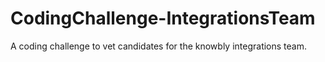 # CodingChallenge-IntegrationsTeam
A coding challenge to vet candidates for the knowbly integrations team.
